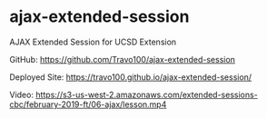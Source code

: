 # ajax-extended-session
AJAX Extended Session for UCSD Extension

GitHub: https://github.com/Travo100/ajax-extended-session

Deployed Site: https://travo100.github.io/ajax-extended-session/

Video: https://s3-us-west-2.amazonaws.com/extended-sessions-cbc/february-2019-ft/06-ajax/lesson.mp4